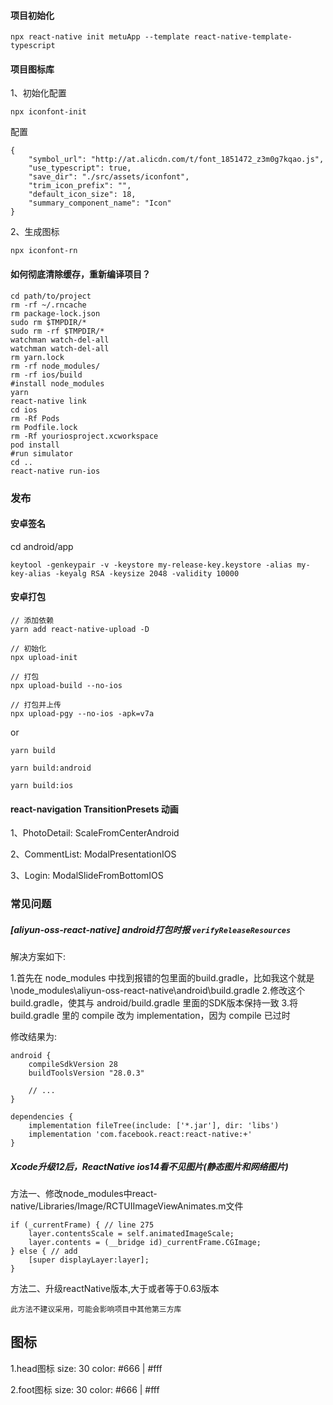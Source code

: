 #### 项目初始化
```
npx react-native init metuApp --template react-native-template-typescript
```


#### 项目图标库
1、初始化配置
```
npx iconfont-init
```
配置
```
{
    "symbol_url": "http://at.alicdn.com/t/font_1851472_z3m0g7kqao.js",
    "use_typescript": true,
    "save_dir": "./src/assets/iconfont",
    "trim_icon_prefix": "",
    "default_icon_size": 18,
    "summary_component_name": "Icon"
}
```

2、生成图标
```
npx iconfont-rn
```

#### 如何彻底清除缓存，重新编译项目？
```
cd path/to/project
rm -rf ~/.rncache
rm package-lock.json
sudo rm $TMPDIR/*
sudo rm -rf $TMPDIR/*
watchman watch-del-all
watchman watch-del-all
rm yarn.lock
rm -rf node_modules/
rm -rf ios/build
#install node_modules
yarn 
react-native link
cd ios
rm -Rf Pods
rm Podfile.lock
rm -Rf youriosproject.xcworkspace
pod install
#run simulator
cd ..
react-native run-ios
```

### 发布

#### 安卓签名
cd android/app
```
keytool -genkeypair -v -keystore my-release-key.keystore -alias my-key-alias -keyalg RSA -keysize 2048 -validity 10000
```

#### 安卓打包
```
// 添加依赖
yarn add react-native-upload -D

// 初始化
npx upload-init

// 打包
npx upload-build --no-ios

// 打包并上传
npx upload-pgy --no-ios -apk=v7a
```
or

```
yarn build

yarn build:android

yarn build:ios
```

#### react-navigation TransitionPresets 动画

1、PhotoDetail: ScaleFromCenterAndroid

2、CommentList: ModalPresentationIOS

3、Login: ModalSlideFromBottomIOS


### 常见问题

##### [aliyun-oss-react-native] android打包时报 `verifyReleaseResources`

解决方案如下:

1.首先在 node_modules 中找到报错的包里面的build.gradle，比如我这个就是 \node_modules\aliyun-oss-react-native\android\build.gradle
2.修改这个 build.gradle，使其与 android/build.gradle 里面的SDK版本保持一致
3.将 build.gradle 里的 compile 改为 implementation，因为 compile 已过时

修改结果为:
```
android {
    compileSdkVersion 28
    buildToolsVersion "28.0.3"

    // ...
}

dependencies {
    implementation fileTree(include: ['*.jar'], dir: 'libs')
    implementation 'com.facebook.react:react-native:+'
}
```

##### Xcode升级12后，ReactNative ios14看不见图片(静态图片和网络图片)

方法一、修改node_modules中react-native/Libraries/Image/RCTUIImageViewAnimates.m文件

```
if (_currentFrame) { // line 275
    layer.contentsScale = self.animatedImageScale;
    layer.contents = (__bridge id)_currentFrame.CGImage;
} else { // add
    [super displayLayer:layer];
}
```

方法二、升级reactNative版本,大于或者等于0.63版本

    此方法不建议采用，可能会影响项目中其他第三方库


## 图标

1.head图标
    size: 30
    color: #666 | #fff

2.foot图标
    size: 30
    color: #666 | #fff